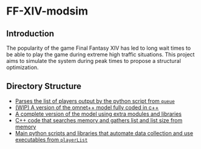 # FF-XIV-modsim
## Introduction
The popularity of the game Final Fantasy XIV has led to long wait times to be able to play the game during extreme high traffic situations.
This project aims to simulate the system during peak times to propose a structural optimization.
## Directory Structure
- [Parses the list of players output by the python script from `queue`](./analyzer)
- [(WIP) A version of the omnet++ model fully coded in c++](./ffxivsim)
- [A complete version of the model using extra modules and libraries](./omnetppsim)
- [C++ code that searches memory and gathers list and list size from memory](./playerList)
- [Main python scripts and libraries that automate data collection and use executables from `playerList`](./queue)
